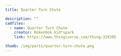 ```yaml
---
title: Quarter Turn Chute

description: ""
cadfiles:
  - name: Quarter Turn Chute
    creator: Rokenbok kid*spark
    link: https://www.thingiverse.com/thing:329385

thumb: /img/parts/quarter-turn-chute.png
---
```

